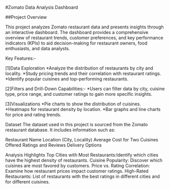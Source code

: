 #Zomato Data Analysis Dashboard 
  
##Project Overview

This project analyzes Zomato restaurant data and presents insights through an interactive dashboard. The dashboard provides a comprehensive overview of restaurant trends, customer preferences, and key performance indicators (KPIs) to aid decision-making for restaurant owners, food enthusiasts, and data analysts.

Key Features:-

[1]Data Exploration
*Analyze the distribution of restaurants by city and locality.
*Study pricing trends and their correlation with restaurant ratings.
*Identify popular cuisines and top-performing restaurants.

[2]Filters and Drill-Down Capabilities:-
*Users can filter data by city, cuisine type, price range, and customer ratings to gain more specific insights.

[3]Visualizations
*Pie charts to show the distribution of cuisines.
*Heatmaps for restaurant density by location.
*Bar graphs and line charts for price and rating trends.

Dataset
The dataset used in this project is sourced from the Zomato restaurant database. It includes information such as:

Restaurant Name
Location (City, Locality)
Average Cost for Two
Cuisines Offered
Ratings and Reviews
Delivery Options

Analysis Highlights
Top Cities with Most Restaurants:Identify which cities have the highest density of restaurants.
Cuisine Popularity: Discover which cuisines are most favored by customers.
Price vs. Rating Correlation: Examine how restaurant prices impact customer ratings.
High-Rated Restaurants: List of restaurants with the best ratings in different cities and for different cuisines.
